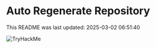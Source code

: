 # Auto Regenerate Repository

This README was last updated: 2025-03-02 06:51:40

 ![TryHackMe](https://tryhackme.com/badge/533634)